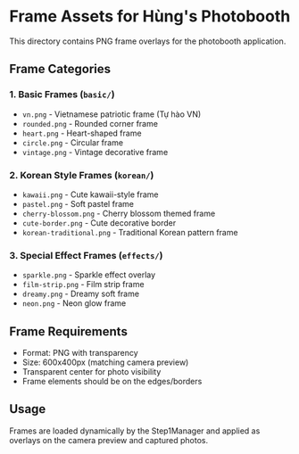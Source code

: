 # Frame Assets for Hùng's Photobooth

This directory contains PNG frame overlays for the photobooth application.

## Frame Categories

### 1. Basic Frames (`basic/`)

- `vn.png` - Vietnamese patriotic frame (Tự hào VN)
- `rounded.png` - Rounded corner frame
- `heart.png` - Heart-shaped frame
- `circle.png` - Circular frame
- `vintage.png` - Vintage decorative frame

### 2. Korean Style Frames (`korean/`)

- `kawaii.png` - Cute kawaii-style frame
- `pastel.png` - Soft pastel frame
- `cherry-blossom.png` - Cherry blossom themed frame
- `cute-border.png` - Cute decorative border
- `korean-traditional.png` - Traditional Korean pattern frame

### 3. Special Effect Frames (`effects/`)

- `sparkle.png` - Sparkle effect overlay
- `film-strip.png` - Film strip frame
- `dreamy.png` - Dreamy soft frame
- `neon.png` - Neon glow frame

## Frame Requirements

- Format: PNG with transparency
- Size: 600x400px (matching camera preview)
- Transparent center for photo visibility
- Frame elements should be on the edges/borders

## Usage

Frames are loaded dynamically by the Step1Manager and applied as overlays on the camera preview and captured photos.
